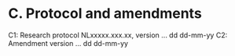 # C. Protocol and amendments
C1: Research protocol NLxxxxx.xxx.xx, version ... dd dd-mm-yy 
C2: Amendment version ... dd dd-mm-yy